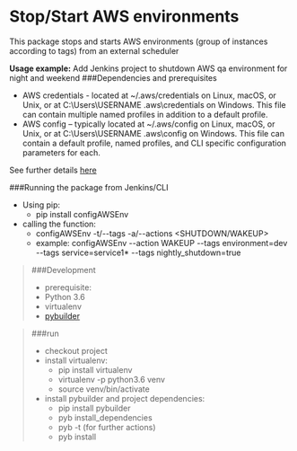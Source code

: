 # Stop/Start AWS environments
This package stops and starts AWS environments (group of instances according to tags) from an external scheduler

**Usage example:** Add Jenkins project to shutdown AWS qa environment for night and weekend
###Dependencies and prerequisites
- AWS credentials - located at ~/.aws/credentials on Linux, macOS, or Unix, or at C:\Users\USERNAME \.aws\credentials on Windows. This file can contain multiple named profiles in addition to a default profile.
- AWS config – typically located at ~/.aws/config on Linux, macOS, or Unix, or at C:\Users\USERNAME \.aws\config on Windows. This file can contain a default profile, named profiles, and CLI specific configuration parameters for each.

See further details [here](http://boto.cloudhackers.com/en/latest/boto_config_tut.html)

###Running the package from Jenkins/CLI
- Using pip:
  - pip install configAWSEnv
- calling the function: 
  - configAWSEnv -t/--tags <list of tags to filter> -a/--actions <SHUTDOWN/WAKEUP>
  - example: configAWSEnv --action WAKEUP --tags  environment=dev --tags service=service1* --tags nightly_shutdown=true

>###Development
>- prerequisite:
>  - Python 3.6
>  - virtualenv
>  - [pybuilder](http://pybuilder.github.io/)
  
> ###run
> - checkout project
> - install virtualenv: 
>   - pip install virtualenv
>   - virtualenv -p python3.6 venv
>   - source venv/bin/activate
> - install pybuilder and project dependencies:
>   - pip install pybuilder
>   - pyb install_dependencies
>   - pyb -t (for further actions)
>   - pyb install



